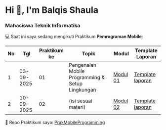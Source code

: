 # Hi 👋, I'm Balqis Shaula
### Mahasiswa Teknik Informatika

💻 Saat ini saya sedang mengikuti Praktikum **Pemrograman Mobile**:

| No  | Tgl       | Praktikum ke | Topik                                         | Modul | Template Laporan |
| --- | --------- | ------------ | --------------------------------------------- | ----- | ---------------- |
| 1   | 03-09-2025| 01           | Pengenalan Mobile Programming & Setup Lingkungan | [Modul 01](https://docs.google.com/document/d/1aVRJTNYvTpJY1oBlYQX1pxzbSQFfJ98n/edit?usp=sharing) | [Template laporan](https://docs.google.com/document/d/1wie0WZLUFwCLTRCIop5fmH-7mAGyVkCN/edit?usp=sharing) |
| 2   | 10-09-2025| 02           | (isi sesuai materi) | [Modul 02](link-modul02) | [Template laporan](link-template) |

📌 Repo Praktikum saya: [PrakMobileProgramming](https://github.com/balqisshaula/PrakMobileProgramming)
